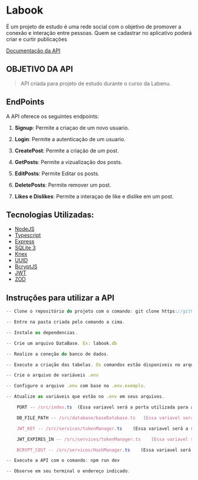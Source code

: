 # Labook
É um projeto de estudo é uma rede social com o objetivo de promover a conexão e interação entre pessoas. Quem se cadastrar no aplicativo poderá criar e curtir publicações

[Documentação da API](https://documenter.getpostman.com/view/27685153/2s9YJdV2Ec)

## OBJETIVO DA API
> API criada para projeto de estudo durante o curso da Labenu.

##  **EndPoints**

A API oferece os seguintes endpoints:

1. **Signup**: Permite a criaçao de um novo usuario.

2. **Login**: Permite a autenticação de um usuario.

3. **CreatePost**: Permite a criação de um post.

4. **GetPosts**: Permite a vizualização dos posts.

5. **EditPosts**: Permite Editar os posts.

6. **DeletePosts**: Permite remover um post.

7. **Likes e Dislikes**: Permite a interaçao de like e dislike em um post.

## **Tecnologias Utilizadas:**

- [NodeJS](https://nodejs.org/en)
- [Typescript](https://www.typescriptlang.org/)
- [Express](https://expressjs.com/)
- [SQLite 3](https://www.sqlite.org/)
- [Knex](https://knexjs.org/)
- [UUID](https://www.npmjs.com/package/uuid)
- [BcryptJS](https://www.npmjs.com/package/bcryptjs)
- [JWT](https://jwt.io/)
- [ZOD](https://zod.dev/)

## **Instruções para utilizar a API**

```js
-- Clone o repositório do projeto com o comando: git clone https://github.com/mibrito1/Labook.git

-- Entre na pasta criada pelo comando a cima.

-- Instale as dependencias.

-- Crie um arquivo DataBase. Ex: labook.db

-- Realize a coneção do banco de dados.

-- Execute a criação das tabelas. Os comandos estão disponiveis no arquivo SQL.

-- Crie o arquivo de variáveis .env

-- Configure o arquivo .env com base no .env.exemplo.

-- Atualize as variáveis que estão no .env em seus arquivos.

    PORT -- /src/index.ts  (Essa variavel será a porta utilizada para abrir o servidor local para funcionamento da API)

    DB_FILE_PATH -- /src/database/baseDatabase.ts   (Essa variavel será o path para o seu arquivo Database criado anteriormente)

    JWT_KEY -- /src/services/tokenManager.ts    (Essa variavel será a sua senha segura, utilizada no momento de criação da criação do token)

    JWT_EXPIRES_IN -- /src/services/tokenManager.ts    (Essa variavel será o tempo até a expiração do token criado)

    BCRYPT_COST -- /src/services/HashManager.ts    (Essa variavel será a quantidade de ROUNDS utilizada no momento da encriptação do password do usuário)

-- Execute a API com o comando: npm run dev

-- Observe em seu terminal o endereço indicado.
```




